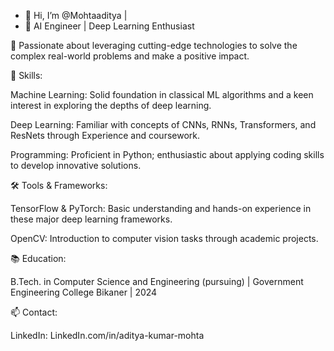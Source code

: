 - 👋 Hi, I’m @Mohtaaditya |
- 🤖 AI Engineer | Deep Learning Enthusiast

🚀 Passionate about leveraging cutting-edge technologies to solve the complex real-world problems and make a positive impact.

🔬 Skills:

Machine Learning: Solid foundation in classical ML algorithms and a keen interest in exploring the depths of deep learning.

Deep Learning: Familiar with concepts of CNNs, RNNs, Transformers, and ResNets through  Experience and coursework.

Programming: Proficient in Python; enthusiastic about applying coding skills to develop innovative solutions.

🛠️ Tools & Frameworks:

TensorFlow & PyTorch: Basic understanding and hands-on experience in these major deep learning frameworks.

OpenCV: Introduction to computer vision tasks through academic projects.

📚 Education:

B.Tech. in Computer Science and Engineering (pursuing) | Government Engineering College Bikaner | 2024

📫 Contact:

LinkedIn: 
LinkedIn.com/in/aditya-kumar-mohta

<!---
Mohtaaditya/Mohtaaditya is a ✨ special ✨ repository because its `README.md` (this file) appears on your GitHub profile.
You can click the Preview link to take a look at your changes.
--->
